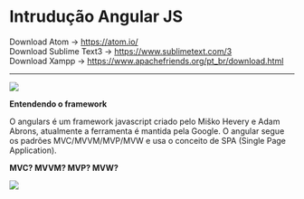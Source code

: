 # Intrudução Angular JS

Download Atom -> https://atom.io/<br>
Download Sublime Text3 -> https://www.sublimetext.com/3<br>
Download Xampp -> https://www.apachefriends.org/pt_br/download.html
<hr> 

<img src = "https://media.learncafe.co/courses/17679_0.jpg">


<strong>Entendendo o framework</strong>

<p>O angulars é um framework javascript criado pelo Miško Hevery e Adam Abrons, atualmente a ferramenta é mantida pela Google.
O angular segue os padrões MVC/MVVM/MVP/MVW e usa o conceito de SPA (Single Page Application).</p>


<strong>MVC? MVVM? MVP? MVW?</strong>

<img src="https://pbs.twimg.com/media/DMdhkyfV4AA6521.jpg">
  
